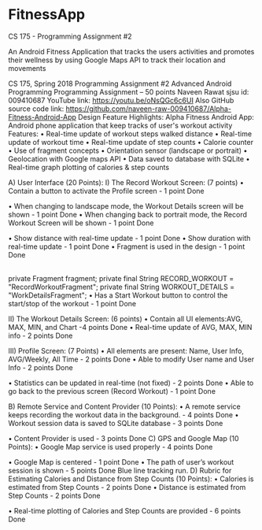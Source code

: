 # FitnessApp
CS 175 - Programming Assignment #2

An Android Fitness Application that tracks the users activities and promotes their wellness by using Google Maps API to track their location and movements

CS 175, Spring 2018
Programming Assignment #2 Advanced Android Programming Programming Assignment – 50 points
Naveen Rawat sjsu id: 009410687
YouTube link: https://youtu.be/oNsQGc6c6UI
Also GitHub source code link:
https://github.com/naveen-raw-009410687/Alpha-Fitness-Android-App
Design Feature Highlights:
Alpha Fitness Android App:
Android phone application that keep tracks of user's workout activity
Features:
• Real-time update of workout steps walked distance
• Real-time update of workout time
• Real-time update of step counts
• Calorie counter
• Use of fragment concepts
• Orientation sensor (landscape or portrait)
• Geolocation with Google maps API
• Data saved to database with SQLite
• Real-time graph plotting of calories & step counts

A) User Interface (20 Points):
I) The Record Workout Screen: (7 points)
• Contain a button to activate the Profile screen - 1 point Done

• When changing to landscape mode, the Workout Details screen will be shown - 1 point  Done
• When changing back to portrait mode, the Record Workout Screen will be shown - 1 point Done

• Show distance with real-time update - 1 point  Done
• Show duration with real-time update - 1 point  Done
• Fragment is used in the design - 1 point  Done

<FrameLayout android:name="edu.sjsu.nrawat.alphafitness.PortraitFragment" android:id="@+id/portrait_fragment" android:layout_weight="1"
android:layout_width="0dp" android:layout_height="match_parent" />
<FrameLayout android:name="edu.sjsu.nrawat.alphafitness.WorkoutDetailsLandscape"
android:id="@+id/landscape_fragment" android:layout_weight="1" android:layout_width="0dp" android:layout_height="match_parent" />
\
private Fragment fragment;
private final String RECORD_WORKOUT = "RecordWorkoutFragment"; private final String WORKOUT_DETAILS = "WorkDetailsFragment";
• Has a Start Workout button to control the start/stop of the workout - 1 point Done

II) The Workout Details Screen: (6 points)
• Contain all UI elements:AVG, MAX, MIN, and Chart -4 points
Done
• Real-time update of AVG, MAX, MIN info - 2 points Done


III) Profile Screen: (7 Points)
• All elements are present: Name, User Info, AVG/Weekly, All Time -
2 points Done
• Able to modify User name and User Info - 2 points  Done

• Statistics can be updated in real-time (not fixed) - 2 points  Done
• Able to go back to the previous screen (Record Workout) - 1 point
Done

B) Remote Service and Content Provider (10 Points):
• A remote service keeps recording the workout data in the
background. - 4 points Done
• Workout session data is saved to SQLite database - 3 points  Done

• Content Provider is used - 3 points Done
C) GPS and Google Map (10 Points):
• Google Map service is used properly - 4 points  Done

• Google Map is centered - 1 point  Done
• The path of user’s workout session is shown - 5 points Done Blue line tracking run.
D) Rubric for Estimating Calories and Distance from Step Counts (10 Points):
• Calories is estimated from Step Counts - 2 points  Done
• Distance is estimated from Step Counts - 2 points  Done

• Real-time plotting of Calories and Step Counts are provided - 6 points Done

